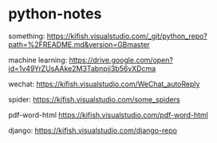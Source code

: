 # python-notes

something: 
https://kifish.visualstudio.com/_git/python_repo?path=%2FREADME.md&version=GBmaster

machine learning:
https://drive.google.com/open?id=1v49YrZUsAAke2M3Tabnpii3b56vXDcma


wechat:
https://kifish.visualstudio.com/WeChat_autoReply



spider:
https://kifish.visualstudio.com/some_spiders

pdf-word-html
https://kifish.visualstudio.com/pdf-word-html


django:
https://kifish.visualstudio.com/django-repo


